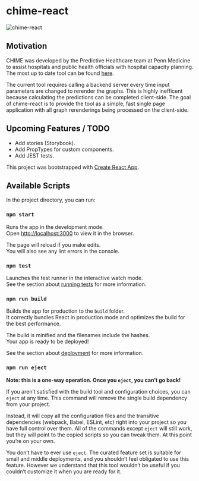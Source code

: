 # chime-react

![chime-react](https://user-images.githubusercontent.com/6509140/79072971-e4543180-7cb1-11ea-97cc-57f5b4b5f033.gif)

## Motivation

CHIME was developed by the Predictive Healthcare team at Penn Medicine to assist hospitals and public health officials with hospital capacity planning. The most up to date tool can be found [here](https://penn-chime.phl.io/).

The current tool requires calling a backend server every time input parameters are changed to rerender the graphs. This is highly inefficent because calculating the predictions can be completed client-side. The goal of chime-react is to provide the tool as a simple, fast single page application with all graph rerenderings being processed on the client-side.

## Upcoming Features / TODO

* Add stories (Storybook).
* Add PropTypes for custom components.
* Add JEST tests.

This project was bootstrapped with [Create React App](https://github.com/facebook/create-react-app).

## Available Scripts

In the project directory, you can run:

### `npm start`

Runs the app in the development mode.<br />
Open [http://localhost:3000](http://localhost:3000) to view it in the browser.

The page will reload if you make edits.<br />
You will also see any lint errors in the console.

### `npm test`

Launches the test runner in the interactive watch mode.<br />
See the section about [running tests](https://facebook.github.io/create-react-app/docs/running-tests) for more information.

### `npm run build`

Builds the app for production to the `build` folder.<br />
It correctly bundles React in production mode and optimizes the build for the best performance.

The build is minified and the filenames include the hashes.<br />
Your app is ready to be deployed!

See the section about [deployment](https://facebook.github.io/create-react-app/docs/deployment) for more information.

### `npm run eject`

**Note: this is a one-way operation. Once you `eject`, you can’t go back!**

If you aren’t satisfied with the build tool and configuration choices, you can `eject` at any time. This command will remove the single build dependency from your project.

Instead, it will copy all the configuration files and the transitive dependencies (webpack, Babel, ESLint, etc) right into your project so you have full control over them. All of the commands except `eject` will still work, but they will point to the copied scripts so you can tweak them. At this point you’re on your own.

You don’t have to ever use `eject`. The curated feature set is suitable for small and middle deployments, and you shouldn’t feel obligated to use this feature. However we understand that this tool wouldn’t be useful if you couldn’t customize it when you are ready for it.
